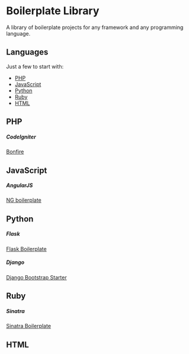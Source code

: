 # Boilerplate Library

A library of boilerplate projects for any framework and any programming language.

## Languages

Just a few to start with:

- [PHP](#php)
- [JavaScript](#javascript)
- [Python](#python)
- [Ruby](#ruby)
- [HTML](#html)

## PHP

##### CodeIgniter

[Bonfire](https://github.com/ci-bonfire/Bonfire)

## JavaScript

##### AngularJS

[NG boilerplate](https://github.com/ngbp/ng-boilerplate)

## Python

##### Flask

[Flask Boilerplate](https://github.com/mjhea0/flask-boilerplate)

##### Django

[Django Bootstrap Starter](https://github.com/sammla/django-bootstrap-starter)

## Ruby

##### Sinatra

[Sinatra Boilerplate](https://github.com/l3ck/sinatra-boilerplate)

## HTML
